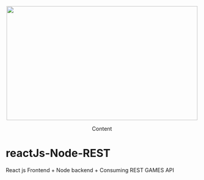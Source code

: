 <p align="center"><img width="500" height ="300" src="https://res.cloudinary.com/dvm6sgg1h/image/upload/v1583416077/react%2Bnode%2Bapi/qp3vrvgnqxona0yqthzy.png"></p>
<p align="center">Content</p>

# reactJs-Node-REST
React js Frontend + Node backend + Consuming REST GAMES API
